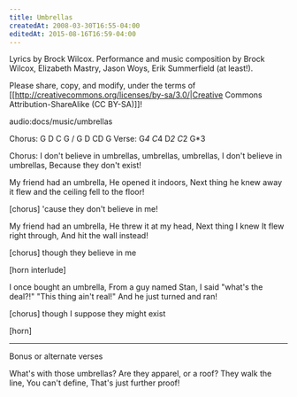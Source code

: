```yaml
---
title: Umbrellas
createdAt: 2008-03-30T16:55-04:00
editedAt: 2015-08-16T16:59-04:00
---
```


Lyrics by Brock Wilcox.
Performance and music composition by Brock Wilcox, Elizabeth Mastry, Jason Woys, Erik Summerfield (at least!).

Please share, copy, and modify, under the terms of [[http://creativecommons.org/licenses/by-sa/3.0/|Creative Commons Attribution-ShareAlike (CC BY-SA)]]!

audio:docs/music/umbrellas

Chorus: G D C G / G D CD G
Verse: G*4 C*4 D*2 C*2 G*3

Chorus:
I don't believe in umbrellas,
umbrellas,
umbrellas,
I don't believe in umbrellas,
Because they don't exist!

My friend had an umbrella,
He opened it indoors,
Next thing he knew
away it flew
and the ceiling fell to the floor!

[chorus] 'cause they don't believe in me!

My friend had an umbrella,
He threw it at my head,
Next thing I knew
It flew right through,
And hit the wall instead!

[chorus] though they believe in me

[horn interlude]

I once bought an umbrella,
From a guy named Stan,
I said "what's the deal?!"
"This thing ain't real!"
And he just turned and ran!

[chorus] though I suppose they might exist

[horn]

----

Bonus or alternate verses

What's with those umbrellas?
Are they apparel, or a roof?
They walk the line,
You can't define,
That's just further proof!

